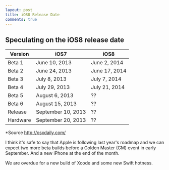 ```yaml
---
layout: post
title: iOS8 Release Date
comments: true
---
```


## Speculating on the iOS8 release date

Version | iOS7 | iOS8
--- | --- | ---
Beta 1 | June 10, 2013 | June 2, 2014
Beta 2 | June 24, 2013 | June 17, 2014
Beta 3 | July 8, 2013 | July 7, 2014
Beta 4 | July 29, 2013 | July 21, 2014
Beta 5 | August 6, 2013 | ??
Beta 6 | August 15, 2013 | ??
Release | September 10, 2013 | ??
Hardware | September 20, 2013 | ??

*Source http://osxdaily.com/

I think it's safe to say that Apple is following last year's roadmap and we can expect two more beta builds before a Golden Master (GM) event in early September. And a new iPhone at the end of the month.

We are overdue for a new build of Xcode and some new Swift hotness.
